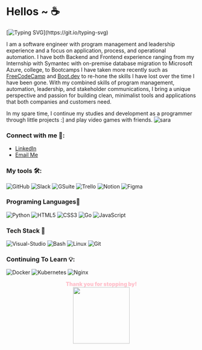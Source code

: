 # Hellos ~ ☕

[![Typing SVG](https://readme-typing-svg.herokuapp.com?font=Fira+Code&size=23&pause=1000&color=806967&height=50&lines=Welcome+to+my+gitHub+page!)](https://git.io/typing-svg)

I am a software engineer with program management and leadership experience and a focus on application, process, and operational automation. I have both Backend and Frontend experience ranging from my Internship with Symantec with on-premise database migration to Microsoft Azure, college, to Bootcamps I have taken more recently such as [FreeCodeCamp](https://www.freecodecamp.org) and [Boot.dev](https://www.boot.dev/) to re-hone the skills I have lost over the time I have been gone. With my combined skills of
program management, automation, leadership, and stakeholder communications, I bring a unique perspective and passion for building clean, minimalist tools and applications that both companies and customers need.

In my spare time, I continue my studies and development as a programmer through little projects :] and play video games with friends.
![sara](https://komarev.com/ghpvc/?username=cattelia&color=yellow)
### Connect with me 📱: 

- [LinkedIn](https://www.linkedin.com/in/saraeilenstine/)
- [Email Me](mailto:sara.eilenstine@gmail.com)

### My tools 🛠️:
![GitHub](https://img.shields.io/badge/GitHub-9A59B5?style=for-the-badge&logo=github&logoColor=white)
![Slack](https://img.shields.io/badge/Slack-E10098?style=for-the-badge&logo=slack&logoColor=white)
![GSuite](https://img.shields.io/badge/GSuite-ff1616?style=for-the-badge&logo=google&logoColor=white)
![Trello](https://img.shields.io/badge/Trello-039BE5?style=for-the-badge&logo=Trello&logoColor=white)
![Notion](https://img.shields.io/badge/Notion-%23000000.svg?style=for-the-badge&logo=notion&logoColor=white)
![Figma](https://img.shields.io/badge/figma-%23F24E1E.svg?style=for-the-badge&logo=figma&logoColor=white)

### Programing Languages👾

![Python](https://img.shields.io/badge/Python-14354C?style=for-the-badge&logo=python&logoColor=white)
![HTML5](https://img.shields.io/badge/HTML-FA7343?style=for-the-badge&logo=html5&logoColor=white)
![CSS3](https://img.shields.io/badge/CSS-039BE5?style=for-the-badge&logo=css3&logoColor=white)
![Go](https://img.shields.io/badge/Go-239120?style=for-the-badge&logo=go&logoColor=white)
![JavaScript](https://img.shields.io/badge/JavaScript-F7DF1E?style=for-the-badge&logo=javascript&logoColor=black)

### Tech Stack 🧰

![Visual-Studio](https://img.shields.io/badge/-Visual_Studio_Code-311C87?style=for-the-badge&logo=studio)
![Bash](https://img.shields.io/badge/Terminal-000000?style=for-the-badge&logo=zsh&logoColor=white)
![Linux](https://img.shields.io/badge/Linux-14354C?style=for-the-badge&logo=Linux&logoColor=white)
![Git](https://img.shields.io/badge/git-%23F24E1E.svg?style=for-the-badge&logo=git&logoColor=white)

### Continuing To Learn 💡:

![Docker](https://img.shields.io/badge/Docker-039BE5?style=for-the-badge&logo=Docker&logoColor=white)
![Kubernetes](https://img.shields.io/badge/Kubernetes-039BE5?style=for-the-badge&logo=Kubernetes&logoColor=white)
![Nginx](https://img.shields.io/badge/Nginx-239120?style=for-the-badge&logo=nginx&logoColor=white)

<div align="center">
  <div align="center">
<span style="color:pink; font-weight: 900;"> Thank you for stopping by!</span>
</div>
  <img src="https://github.com/cattelia/cattelia.github.io/assets/16729225/324cfaa2-154e-4d38-93c0-444d9aa5e8bc"; img style="width: 150px;">
</div>
